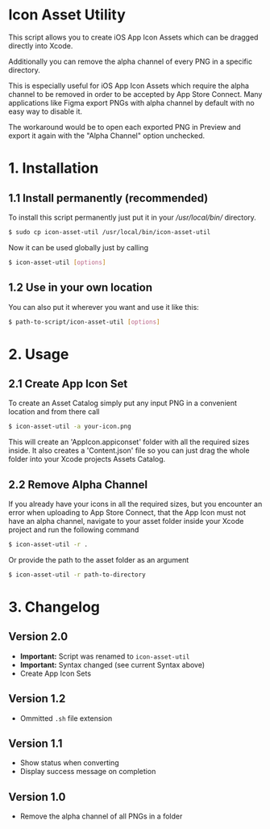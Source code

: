 # Icon Asset Utility
This script allows you to create iOS App Icon Assets which can be dragged directly into Xcode.

Additionally you can remove the alpha channel of every PNG in a specific directory. 

This is especially useful for iOS App Icon Assets which require the alpha channel to be removed in order to be accepted by App Store Connect. Many applications like Figma export PNGs with alpha channel by default with no easy way to disable it. 

The workaround would be to open each exported PNG in Preview and export it again with the "Alpha Channel" option unchecked.

# 1. Installation
## 1.1 Install permanently (recommended)
To install this script permanently just put it in your */usr/local/bin/* directory.

```bash
$ sudo cp icon-asset-util /usr/local/bin/icon-asset-util
```

Now it can be used globally just by calling
```bash
$ icon-asset-util [options]
```

## 1.2 Use in your own location
You can also put it wherever you want and use it like this:

```bash
$ path-to-script/icon-asset-util [options]
```

# 2. Usage
## 2.1 Create App Icon Set
To create an Asset Catalog simply put any input PNG in a convenient location and from there call

```bash 
$ icon-asset-util -a your-icon.png
```
This will create an 'AppIcon.appiconset' folder with all the required sizes inside. It also creates a 'Content.json' file so you can just drag the whole folder into your Xcode projects Assets Catalog.

## 2.2 Remove Alpha Channel
If you already have your icons in all the required sizes, but you encounter an error when uploading to App Store Connect, that the App Icon must not have an alpha channel, navigate to your asset folder inside your Xcode project and run the following command

```bash 
$ icon-asset-util -r .
```

Or provide the path to the asset folder as an argument

```bash 
$ icon-asset-util -r path-to-directory
```

# 3. Changelog
## Version 2.0
* **Important:** Script was renamed to ```icon-asset-util```
* **Important:** Syntax changed (see current Syntax above)
* Create App Icon Sets

## Version 1.2
* Ommitted ```.sh``` file extension

## Version 1.1
* Show status when converting
* Display success message on completion

## Version 1.0
* Remove the alpha channel of all PNGs in a folder
